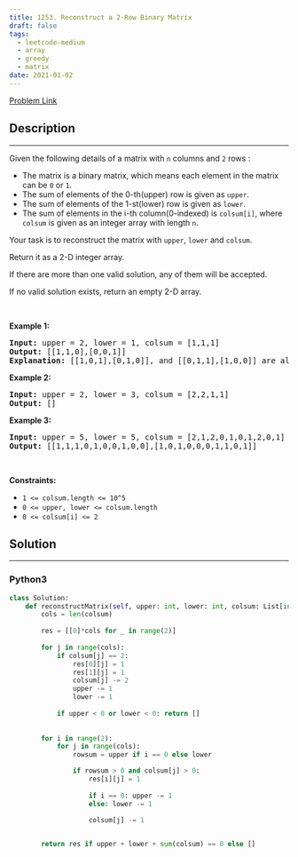 ```yaml
---
title: 1253. Reconstruct a 2-Row Binary Matrix
draft: false
tags: 
  - leetcode-medium
  - array
  - greedy
  - matrix
date: 2021-01-02
---
```


[Problem Link](https://leetcode.com/problems/reconstruct-a-2-row-binary-matrix/)

## Description

---
<p>Given the following details of a matrix with <code>n</code> columns and <code>2</code> rows :</p>

<ul>
	<li>The matrix is a binary matrix, which means each element in the matrix can be <code>0</code> or <code>1</code>.</li>
	<li>The sum of elements of the 0-th(upper) row is given as <code>upper</code>.</li>
	<li>The sum of elements of the 1-st(lower) row is given as <code>lower</code>.</li>
	<li>The sum of elements in the i-th column(0-indexed) is <code>colsum[i]</code>, where <code>colsum</code> is given as an integer array with length <code>n</code>.</li>
</ul>

<p>Your task is to reconstruct the matrix with <code>upper</code>, <code>lower</code> and <code>colsum</code>.</p>

<p>Return it as a 2-D integer array.</p>

<p>If there are more than one valid solution, any of them will be accepted.</p>

<p>If no valid solution exists, return an empty 2-D array.</p>

<p>&nbsp;</p>
<p><strong class="example">Example 1:</strong></p>

<pre>
<strong>Input:</strong> upper = 2, lower = 1, colsum = [1,1,1]
<strong>Output:</strong> [[1,1,0],[0,0,1]]
<strong>Explanation: </strong>[[1,0,1],[0,1,0]], and [[0,1,1],[1,0,0]] are also correct answers.
</pre>

<p><strong class="example">Example 2:</strong></p>

<pre>
<strong>Input:</strong> upper = 2, lower = 3, colsum = [2,2,1,1]
<strong>Output:</strong> []
</pre>

<p><strong class="example">Example 3:</strong></p>

<pre>
<strong>Input:</strong> upper = 5, lower = 5, colsum = [2,1,2,0,1,0,1,2,0,1]
<strong>Output:</strong> [[1,1,1,0,1,0,0,1,0,0],[1,0,1,0,0,0,1,1,0,1]]
</pre>

<p>&nbsp;</p>
<p><strong>Constraints:</strong></p>

<ul>
	<li><code>1 &lt;= colsum.length &lt;= 10^5</code></li>
	<li><code>0 &lt;= upper, lower &lt;= colsum.length</code></li>
	<li><code>0 &lt;= colsum[i] &lt;= 2</code></li>
</ul>


## Solution

---
### Python3
``` py title='reconstruct-a-2-row-binary-matrix'
class Solution:
    def reconstructMatrix(self, upper: int, lower: int, colsum: List[int]) -> List[List[int]]:
        cols = len(colsum)
        
        res = [[0]*cols for _ in range(2)]
        
        for j in range(cols):
            if colsum[j] == 2:
                res[0][j] = 1
                res[1][j] = 1
                colsum[j] -= 2
                upper -= 1
                lower -= 1
            
            if upper < 0 or lower < 0: return []
        
        
        for i in range(2):
            for j in range(cols):
                rowsum = upper if i == 0 else lower

                if rowsum > 0 and colsum[j] > 0:
                    res[i][j] = 1
                
                    if i == 0: upper -= 1
                    else: lower -= 1

                    colsum[j] -= 1
                

        return res if upper + lower + sum(colsum) == 0 else []
```

